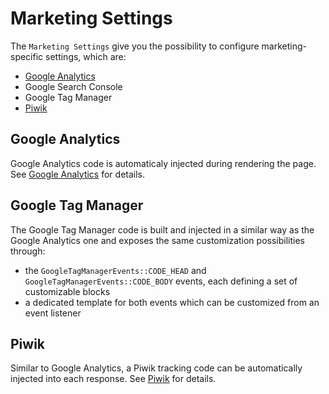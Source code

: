 # Marketing Settings

The `Marketing Settings` give you the possibility to configure marketing-specific settings, which are:

- [Google Analytics](./05_Analytics.md)
- Google Search Console
- Google Tag Manager
- [Piwik](./07_Piwik.md)


## Google Analytics

Google Analytics code is automaticaly injected during rendering the page. See [Google Analytics](./05_Analytics.md) for
details.


## Google Tag Manager

The Google Tag Manager code is built and injected in a similar way as the Google Analytics one and exposes the same customization
possibilities through:

* the `GoogleTagManagerEvents::CODE_HEAD` and `GoogleTagManagerEvents::CODE_BODY` events, each defining a set of customizable
  blocks
* a dedicated template for both events which can be customized from an event listener


## Piwik

Similar to Google Analytics, a Piwik tracking code can be automatically injected into each response. See [Piwik](./07_Piwik.md)
for details.

